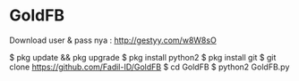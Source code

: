 # GoldFB
Download user & pass nya :
http://gestyy.com/w8W8sO

$ pkg update && pkg upgrade
$ pkg install python2
$ pkg install git
$ git clone https://github.com/Fadil-ID/GoldFB
$ cd GoldFB
$ python2 GoldFB.py
